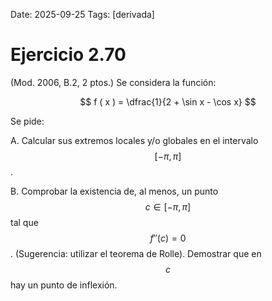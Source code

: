 Date: 2025-09-25
Tags: [derivada]

# Ejercicio 2.70

 (Mod. 2006, B.2, 2 ptos.) Se considera la función:

$$
f ( x ) = \dfrac{1}{2 + \sin x - \cos x}
$$

Se pide:

A.    Calcular sus extremos locales y/o globales en el intervalo  $$ [ -  \pi ,  \pi ]$$  .

B.    Comprobar la existencia de, al menos, un punto  $$ c \in [ - \pi , \pi ]$$   tal que  $$ f''(c)=0$$  . (Sugerencia: utilizar el teorema de Rolle).  Demostrar que en  $$ c$$   hay un punto de inflexión.

